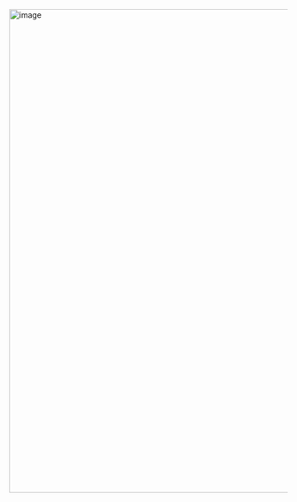 <img width="1685" height="874" alt="image" src="https://github.com/user-attachments/assets/66c8fa68-fea4-48c2-a626-8bda8a3e1fbd" />
